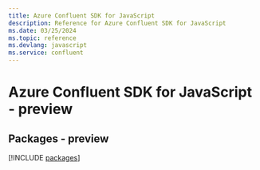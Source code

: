 ```yaml
---
title: Azure Confluent SDK for JavaScript
description: Reference for Azure Confluent SDK for JavaScript
ms.date: 03/25/2024
ms.topic: reference
ms.devlang: javascript
ms.service: confluent
---
```

# Azure Confluent SDK for JavaScript - preview
## Packages - preview
[!INCLUDE [packages](confluent-index.md)]